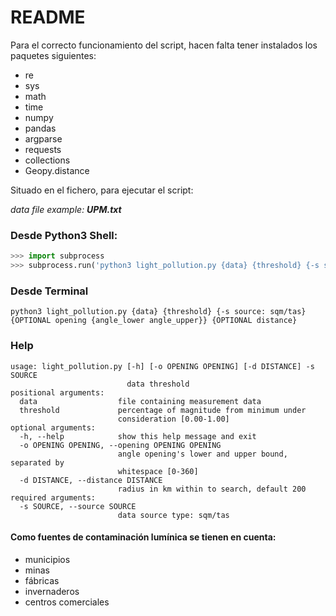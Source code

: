 # README

Para el correcto funcionamiento del script, hacen falta tener instalados los paquetes siguientes:

* re
* sys
* math
* time
* numpy
* pandas
* argparse
* requests
* collections
* Geopy.distance

Situado en el fichero, para ejecutar el script:

*data file example: __UPM.txt__* 

### Desde Python3 Shell:

```python
>>> import subprocess
>>> subprocess.run('python3 light_pollution.py {data} {threshold} {-s source: sqm/tas} {OPTIONAL opening {angle_lower angle_upper}} {OPTIONAL distance}', shell=True)
```

### Desde Terminal

```
python3 light_pollution.py {data} {threshold} {-s source: sqm/tas} {OPTIONAL opening {angle_lower angle_upper}} {OPTIONAL distance}
```

### Help
```
usage: light_pollution.py [-h] [-o OPENING OPENING] [-d DISTANCE] -s SOURCE
                          data threshold
positional arguments:
  data                  file containing measurement data
  threshold             percentage of magnitude from minimum under
                        consideration [0.00-1.00]
optional arguments:
  -h, --help            show this help message and exit
  -o OPENING OPENING, --opening OPENING OPENING
                        angle opening's lower and upper bound, separated by
                        whitespace [0-360]
  -d DISTANCE, --distance DISTANCE
                        radius in km within to search, default 200
required arguments:
  -s SOURCE, --source SOURCE
                        data source type: sqm/tas
```

#### Como fuentes de contaminación lumínica se tienen en cuenta:
* municipios
* minas
* fábricas
* invernaderos
* centros comerciales